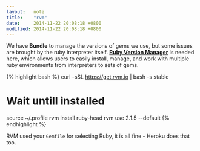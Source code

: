 ```yaml
---
layout:   note
title:    "rvm"
date:     2014-11-22 20:08:18 +0800
modified: 2014-11-22 20:08:18 +0800
---
```


We have **Bundle** to manage the versions of gems we use, but some issues are brought by the ruby interpreter itself. [**Ruby Version Manager**](www.rvm.io) is needed here, which allows users to easily install, manage, and work with multiple ruby environments from interpreters to sets of gems.

{% highlight bash %}
curl -sSL https://get.rvm.io | bash -s stable
# Wait untill installed
source ~/.profile
rvm install ruby-head
rvm use 2.1.5 --default
{% endhighlight %}

RVM used your `Gemfile` for selecting Ruby, it is all fine - Heroku does that too.
